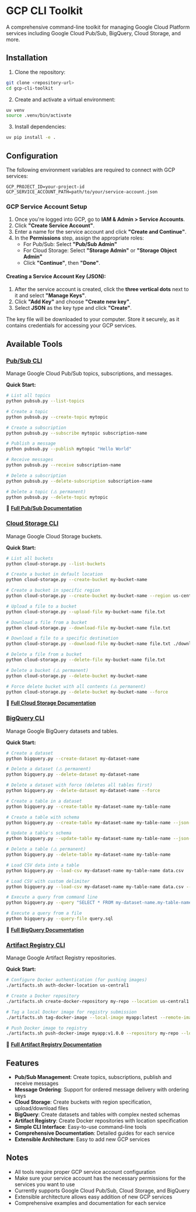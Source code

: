 # GCP CLI Toolkit

A comprehensive command-line toolkit for managing Google Cloud Platform services including Google Cloud Pub/Sub, BigQuery, Cloud Storage, and more.

## Installation

1. Clone the repository:
```bash
git clone <repository-url>
cd gcp-cli-toolkit
```

2. Create and activate a virtual environment:
```bash
uv venv
source .venv/bin/activate
```

3. Install dependencies:
```bash
uv pip install -e .
```

## Configuration

The following environment variables are required to connect with GCP services:

```
GCP_PROJECT_ID=your-project-id
GCP_SERVICE_ACCOUNT_PATH=path/to/your/service-account.json
```

### GCP Service Account Setup

1. Once you're logged into GCP, go to **IAM & Admin > Service Accounts**.
2. Click **"Create Service Account"**.
3. Enter a name for the service account and click **"Create and Continue"**.
4. In the **Permissions** step, assign the appropriate roles:
   - For Pub/Sub: Select **"Pub/Sub Admin"**
   - For Cloud Storage: Select **"Storage Admin"** or **"Storage Object Admin"**
   - Click **"Continue"**, then **"Done"**.

#### Creating a Service Account Key (JSON):

1. After the service account is created, click the **three vertical dots** next to it and select **"Manage Keys"**.
2. Click **"Add Key"** and choose **"Create new key"**.
3. Select **JSON** as the key type and click **"Create"**.

The key file will be downloaded to your computer. Store it securely, as it contains credentials for accessing your GCP services.

## Available Tools

### [Pub/Sub CLI](docs/pubsub.md)

Manage Google Cloud Pub/Sub topics, subscriptions, and messages.

**Quick Start:**
```bash
# List all topics
python pubsub.py --list-topics

# Create a topic
python pubsub.py --create-topic mytopic

# Create a subscription
python pubsub.py --subscribe mytopic subscription-name

# Publish a message
python pubsub.py --publish mytopic "Hello World"

# Receive messages
python pubsub.py --receive subscription-name

# Delete a subscription
python pubsub.py --delete-subscription subscription-name

# Delete a topic (⚠️ permanent)
python pubsub.py --delete-topic mytopic
```

📖 **[Full Pub/Sub Documentation](docs/pubsub.md)**

### [Cloud Storage CLI](docs/cloud-storage.md)

Manage Google Cloud Storage buckets.

**Quick Start:**
```bash
# List all buckets
python cloud-storage.py --list-buckets

# Create a bucket in default location
python cloud-storage.py --create-bucket my-bucket-name

# Create a bucket in specific region
python cloud-storage.py --create-bucket my-bucket-name --region us-central1

# Upload a file to a bucket
python cloud-storage.py --upload-file my-bucket-name file.txt

# Download a file from a bucket
python cloud-storage.py --download-file my-bucket-name file.txt

# Download a file to a specific destination
python cloud-storage.py --download-file my-bucket-name file.txt ./downloaded-file.txt

# Delete a file from a bucket
python cloud-storage.py --delete-file my-bucket-name file.txt

# Delete a bucket (⚠️ permanent)
python cloud-storage.py --delete-bucket my-bucket-name

# Force delete bucket with all contents (⚠️ permanent)
python cloud-storage.py --delete-bucket my-bucket-name --force
```

📖 **[Full Cloud Storage Documentation](docs/cloud-storage.md)**

### [BigQuery CLI](docs/bigquery.md)

Manage Google BigQuery datasets and tables.

**Quick Start:**
```bash
# Create a dataset
python bigquery.py --create-dataset my-dataset-name

# Delete a dataset (⚠️ permanent)
python bigquery.py --delete-dataset my-dataset-name

# Delete a dataset with force (deletes all tables first)
python bigquery.py --delete-dataset my-dataset-name --force

# Create a table in a dataset
python bigquery.py --create-table my-dataset-name my-table-name

# Create a table with schema
python bigquery.py --create-table my-dataset-name my-table-name --json-schema examples/bigquery/schema_example.json

# Update a table's schema
python bigquery.py --update-table my-dataset-name my-table-name --json-schema examples/bigquery/schema_example.json

# Delete a table (⚠️ permanent)
python bigquery.py --delete-table my-dataset-name my-table-name

# Load CSV data into a table
python bigquery.py --load-csv my-dataset-name my-table-name data.csv

# Load CSV with custom delimiter
python bigquery.py --load-csv my-dataset-name my-table-name data.csv --delimiter ";"

# Execute a query from command line
python bigquery.py --query "SELECT * FROM my-dataset-name.my-table-name LIMIT 10"

# Execute a query from a file
python bigquery.py --query-file query.sql
```

📖 **[Full BigQuery Documentation](docs/bigquery.md)**

### [Artifact Registry CLI](docs/artifacts.md)

Manage Google Artifact Registry repositories.

**Quick Start:**
```bash
# Configure Docker authentication (for pushing images)
./artifacts.sh auth-docker-location us-central1

# Create a Docker repository
./artifacts.sh create-docker-repository my-repo --location us-central1

# Tag a local Docker image for registry submission
./artifacts.sh tag-docker-image --local-image myapp:latest --remote-image myapp:v1.0.0 --repository my-repo --location us-east1

# Push Docker image to registry
./artifacts.sh push-docker-image myapp:v1.0.0 --repository my-repo --location us-central1
```

📖 **[Full Artifact Registry Documentation](docs/artifacts.md)**

## Features

- **Pub/Sub Management**: Create topics, subscriptions, publish and receive messages
- **Message Ordering**: Support for ordered message delivery with ordering keys
- **Cloud Storage**: Create buckets with region specification, upload/download files
- **BigQuery**: Create datasets and tables with complex nested schemas
- **Artifact Registry**: Create Docker repositories with location specification
- **Simple CLI Interface**: Easy-to-use command-line tools
- **Comprehensive Documentation**: Detailed guides for each service
- **Extensible Architecture**: Easy to add new GCP services

## Notes

- All tools require proper GCP service account configuration
- Make sure your service account has the necessary permissions for the services you want to use
- Currently supports Google Cloud Pub/Sub, Cloud Storage, and BigQuery
- Extensible architecture allows easy addition of new GCP services
- Comprehensive examples and documentation for each service

